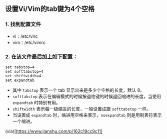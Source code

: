 ## 设置Vi/Vim的tab键为4个空格
### 1. 找到配置文件
- vi：/etc/virc
- vim：/etc/vimrc

### 2. 在该文件最后加上如下配置：
```
set tabstop=4
set softtabstop=4
set shiftwidth=4
set expandtab
```

- 其中 `tabstop` 表示一个 tab 显示出来是多少个空格的长度，默认 8。
- `softtabstop` 表示在编辑模式的时候按退格键的时候退回缩进的长度，当使用 `expandtab` 时特别有用。
- `shiftwidth` 表示每一级缩进的长度，一般设置成跟 `softtabstop` 一样。
- 当设置成 `expandtab` 时，缩进用空格来表示，`noexpandtab` 则是用制表符表示一个缩进。

(via)[https://www.jianshu.com/p/162c19cc9c11]